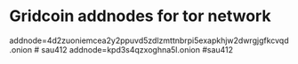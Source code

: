 # Gridcoin addnodes for tor network
addnode=4d2zuoniemcea2y2ppuvd5zdlzmttnbrpi5exapkhjw2dwrgjgfkcvqd.onion # sau412
addnode=kpd3s4qzxoghna5l.onion #sau412
